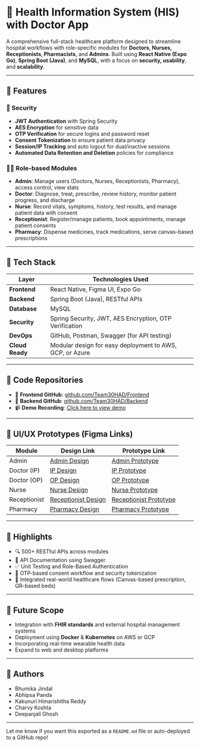 # 🏥 Health Information System (HIS) with Doctor App

A comprehensive full-stack healthcare platform designed to streamline hospital workflows with role-specific modules for **Doctors, Nurses, Receptionists, Pharmacists**, and **Admins**. Built using **React Native (Expo Go)**, **Spring Boot (Java)**, and **MySQL**, with a focus on **security, usability**, and **scalability**.

---

## 🚀 Features

### 🔐 Security
- **JWT Authentication** with Spring Security
- **AES Encryption** for sensitive data
- **OTP Verification** for secure logins and password reset
- **Consent Tokenization** to ensure patient data privacy
- **Session/IP Tracking** and auto logout for dual/inactive sessions
- **Automated Data Retention and Deletion** policies for compliance

### 👩‍⚕️ Role-based Modules
- **Admin**: Manage users (Doctors, Nurses, Receptionists, Pharmacy), access control, view stats
- **Doctor**: Diagnose, treat, prescribe, review history, monitor patient progress, and discharge
- **Nurse**: Record vitals, symptoms, history, test results, and manage patient data with consent
- **Receptionist**: Register/manage patients, book appointments, manage patient consents
- **Pharmacy**: Dispense medicines, track medications, serve canvas-based prescriptions

---

## 🔧 Tech Stack

| Layer             | Technologies Used                                         |
|------------------|-----------------------------------------------------------|
| **Frontend**      | React Native, Figma UI, Expo Go                          |
| **Backend**       | Spring Boot (Java), RESTful APIs                         |
| **Database**      | MySQL                                                    |
| **Security**      | Spring Security, JWT, AES Encryption, OTP Verification  |
| **DevOps**        | GitHub, Postman, Swagger (for API testing)               |
| **Cloud Ready**   | Modular design for easy deployment to AWS, GCP, or Azure|

---

## 📁 Code Repositories

- 🔗 **Frontend GitHub**: [github.com/Team30HAD/Frontend](https://github.com/Team30HAD/HISFrontend.git)
- 🔗 **Backend GitHub**: [github.com/Team30HAD/Backend](https://github.com/Team30HAD/HISBackend.git)
- 📹 **Demo Recording**: [Click here to view demo](https://drive.google.com/drive/folders/1aN6RcrAnKwic-P8HabNnfoDtTA1CUnYU?usp=drive_link)

---

## 🎨 UI/UX Prototypes (Figma Links)

| Module        | Design Link                                                                 | Prototype Link                                                                 |
|---------------|------------------------------------------------------------------------------|----------------------------------------------------------------------------------|
| Admin         | [Admin Design](https://www.figma.com/file/Ffgl3ydMpUbkqf9IWlhuFl/Admin-Module) | [Admin Prototype](https://www.figma.com/proto/Ffgl3ydMpUbkqf9IWlhuFl/Admin-Module?node-id=17-46) |
| Doctor (IP)   | [IP Design](https://www.figma.com/file/xACBHHZgVHV3E1S5hEt3V7/IP-Doctor)       | [IP Prototype](https://www.figma.com/proto/xACBHHZgVHV3E1S5hEt3V7/IP-Doctor?node-id=1-274)       |
| Doctor (OP)   | [OP Design](https://www.figma.com/file/w2zMVUSJRwWVEwoEAOuNhe/OP-Doctor)       | [OP Prototype](https://www.figma.com/proto/w2zMVUSJRwWVEwoEAOuNhe/OP-Doctor?node-id=128-194)     |
| Nurse         | [Nurse Design](https://www.figma.com/file/NekyNlZaaTeTWvX08pMFEr/Nurse-Module) | [Nurse Prototype](https://www.figma.com/proto/NekyNlZaaTeTWvX08pMFEr/Nurse-Module?node-id=30-2)  |
| Receptionist  | [Receptionist Design](https://www.figma.com/file/WZ8QUxu9wqstokztKOIhqI/Receptionist) | [Receptionist Prototype](https://www.figma.com/proto/WZ8QUxu9wqstokztKOIhqI/Receptionist?node-id=11-2) |
| Pharmacy      | [Pharmacy Design](https://www.figma.com/file/S7W13ICs8fTNjAPl278NQK/Pharmacy) | [Pharmacy Prototype](https://www.figma.com/proto/S7W13ICs8fTNjAPl278NQK/Pharmacy?node-id=33-8)   |

---

## 🧠 Highlights

- 🔍 500+ RESTful APIs across modules
- 📄 API Documentation using Swagger
- ✅ Unit Testing and Role-Based Authentication
- 🎯 OTP-based consent workflow and security tokenization
- 🧠 Integrated real-world healthcare flows (Canvas-based prescription, QR-based beds)

---

## 📌 Future Scope

- Integration with **FHIR standards** and external hospital management systems
- Deployment using **Docker** & **Kubernetes** on AWS or GCP
- Incorporating real-time wearable health data
- Expand to web and desktop platforms

---

## 👤 Authors

- Bhumika Jindal  
- Abhipsa Panda  
- Kakunuri Himarishitha Reddy  
- Charvy Koshta  
- Deepanjali Ghosh  

---

Let me know if you want this exported as a `README.md` file or auto-deployed to a GitHub repo!
